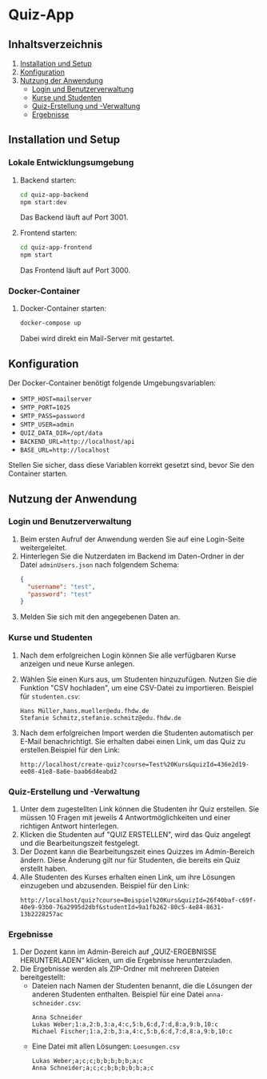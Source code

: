 # Quiz-App

## Inhaltsverzeichnis
1. [Installation und Setup](#installation-und-setup)
2. [Konfiguration](#konfiguration)
3. [Nutzung der Anwendung](#nutzung-der-anwendung)
   - [Login und Benutzerverwaltung](#login-und-benutzerverwaltung)
   - [Kurse und Studenten](#kurse-und-studenten)
   - [Quiz-Erstellung und -Verwaltung](#quiz-erstellung-und--verwaltung)
   - [Ergebnisse](#ergebnisse)

## Installation und Setup

### Lokale Entwicklungsumgebung
1. Backend starten:
    ```bash
    cd quiz-app-backend
    npm start:dev
    ```
   Das Backend läuft auf Port 3001.

2. Frontend starten:
    ```bash
    cd quiz-app-frontend
    npm start
    ```
   Das Frontend läuft auf Port 3000.

### Docker-Container
1. Docker-Container starten:
    ```bash
    docker-compose up
    ```
   Dabei wird direkt ein Mail-Server mit gestartet.

## Konfiguration

Der Docker-Container benötigt folgende Umgebungsvariablen:

- `SMTP_HOST=mailserver`
- `SMTP_PORT=1025`
- `SMTP_PASS=password`
- `SMTP_USER=admin`
- `QUIZ_DATA_DIR=/opt/data`
- `BACKEND_URL=http://localhost/api`
- `BASE_URL=http://localhost`

Stellen Sie sicher, dass diese Variablen korrekt gesetzt sind, bevor Sie den Container starten.

## Nutzung der Anwendung

### Login und Benutzerverwaltung
1. Beim ersten Aufruf der Anwendung werden Sie auf eine Login-Seite weitergeleitet.
2. Hinterlegen Sie die Nutzerdaten im Backend im Daten-Ordner in der Datei `adminUsers.json` nach folgendem Schema:
    ```json
    {
      "username": "test",
      "password": "test"
    }
    ```
3. Melden Sie sich mit den angegebenen Daten an.

### Kurse und Studenten
1. Nach dem erfolgreichen Login können Sie alle verfügbaren Kurse anzeigen und neue Kurse anlegen.
2. Wählen Sie einen Kurs aus, um Studenten hinzuzufügen. Nutzen Sie die Funktion "CSV hochladen", um eine CSV-Datei zu importieren. Beispiel für `studenten.csv`:
    ```
    Hans Müller,hans.mueller@edu.fhdw.de
    Stefanie Schmitz,stefanie.schmitz@edu.fhdw.de
    ```

3. Nach dem erfolgreichen Import werden die Studenten automatisch per E-Mail benachrichtigt. Sie erhalten dabei einen Link, um das Quiz zu erstellen.Beispiel für den Link:
    ```
    http://localhost/create-quiz?course=Test%20Kurs&quizId=436e2d19-ee08-41e8-8a6e-baab6d4eabd2
    ```

### Quiz-Erstellung und -Verwaltung
1. Unter dem zugestellten Link können die Studenten ihr Quiz erstellen. Sie müssen 10 Fragen mit jeweils 4 Antwortmöglichkeiten und einer richtigen Antwort hinterlegen.
2. Klicken die Studenten auf "QUIZ ERSTELLEN", wird das Quiz angelegt und die Bearbeitungszeit festgelegt.
3. Der Dozent kann die Bearbeitungszeit eines Quizzes im Admin-Bereich ändern. Diese Änderung gilt nur für Studenten, die bereits ein Quiz erstellt haben.
4. Alle Studenten des Kurses erhalten einen Link, um ihre Lösungen einzugeben und abzusenden. Beispiel für den Link:
    ```
    http://localhost/quiz?course=Beispiel%20Kurs&quizId=26f40baf-c69f-40e9-93b0-76a2995d2dbf&studentId=9a1fb262-80c5-4e84-8631-13b2228257ac
    ```

### Ergebnisse
1. Der Dozent kann im Admin-Bereich auf „QUIZ-ERGEBNISSE HERUNTERLADEN“ klicken, um die Ergebnisse herunterzuladen.
2. Die Ergebnisse werden als ZIP-Ordner mit mehreren Dateien bereitgestellt:
    - Dateien nach Namen der Studenten benannt, die die Lösungen der anderen Studenten enthalten. Beispiel für eine Datei `anna-schneider.csv`:
      ```
      Anna Schneider
      Lukas Weber;1:a,2:b,3:a,4:c,5:b,6:d,7:d,8:a,9:b,10:c
      Michael Fischer;1:a,2:b,3:a,4:c,5:b,6:d,7:d,8:a,9:b,10:c
      ```
    - Eine Datei mit allen Lösungen: `Loesungen.csv`
      ```
      Lukas Weber;a;c;c;b;b;b;b;b;a;c
      Anna Schneider;a;c;c;b;b;b;b;b;a;c
      ```